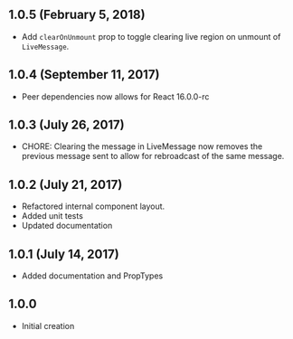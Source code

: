 ## 1.0.5 (February 5, 2018)

* Add `clearOnUnmount` prop to toggle clearing live region on unmount of `LiveMessage`. 

## 1.0.4 (September 11, 2017)

* Peer dependencies now allows for React 16.0.0-rc

## 1.0.3 (July 26, 2017)

* CHORE: Clearing the message in LiveMessage now removes the previous message sent to allow for rebroadcast of the same message.

## 1.0.2 (July 21, 2017)

* Refactored internal component layout.
* Added unit tests
* Updated documentation

## 1.0.1 (July 14, 2017)

* Added documentation and PropTypes

## 1.0.0

* Initial creation

